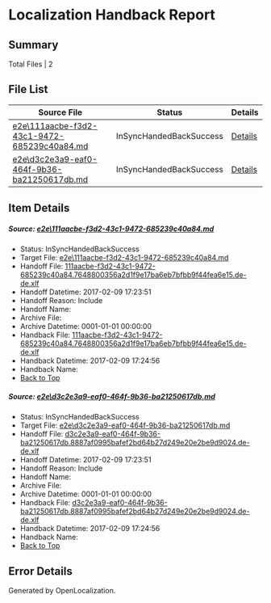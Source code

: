 # <a name='report-top'></a> Localization Handback Report

## Summary
 Total Files | 2

## File List
 Source File | Status | Details 
 ----------- | ------ | ------- 
 [e2e\111aacbe-f3d2-43c1-9472-685239c40a84.md](https://github.com/OpenLocalizationTestOrg/ol-test0/blob/827ebe2fd3c4f3168d7fdb55a16760e81458970f/e2e/111aacbe-f3d2-43c1-9472-685239c40a84.md) | InSyncHandedBackSuccess | [Details](#3893a9cfaaef403148245e6d8e52d11c120a91b21)
 [e2e\d3c2e3a9-eaf0-464f-9b36-ba21250617db.md](https://github.com/OpenLocalizationTestOrg/ol-test0/blob/827ebe2fd3c4f3168d7fdb55a16760e81458970f/e2e/d3c2e3a9-eaf0-464f-9b36-ba21250617db.md) | InSyncHandedBackSuccess | [Details](#0fbe855af142e8dff9cb76b6e8ea51dccb0aa3f710)

## Item Details
##### <a name='3893a9cfaaef403148245e6d8e52d11c120a91b21'></a> Source: [e2e\111aacbe-f3d2-43c1-9472-685239c40a84.md](https://github.com/OpenLocalizationTestOrg/ol-test0/blob/827ebe2fd3c4f3168d7fdb55a16760e81458970f/e2e/111aacbe-f3d2-43c1-9472-685239c40a84.md)
* Status: InSyncHandedBackSuccess
* Target File: [e2e\111aacbe-f3d2-43c1-9472-685239c40a84.md](https://github.com/OpenLocalizationTestOrg/ol-test0-dede/blob/b3a74750669973f50c75b13ce2be48829e178b99/e2e/111aacbe-f3d2-43c1-9472-685239c40a84.md)
* Handoff File: [111aacbe-f3d2-43c1-9472-685239c40a84.7648800356a2d1f9e17ba6eb7bfbb9f44fea6e15.de-de.xlf](https://github.com/OpenLocalizationTestOrg/ol-test0-handoff/blob/9311fa842d13d28d2c15a82d9c0e5b33eeaf6002/ol-handoff/OpenLocalizationTestOrg/ol-test0-dede/shujia/111aacbe-f3d2-43c1-9472-685239c40a84.7648800356a2d1f9e17ba6eb7bfbb9f44fea6e15.de-de.xlf)
* Handoff Datetime: 2017-02-09 17:23:51
* Handoff Reason: Include
* Handoff Name: 
* Archive File: 
* Archive Datetime: 0001-01-01 00:00:00
* Handback File: [111aacbe-f3d2-43c1-9472-685239c40a84.7648800356a2d1f9e17ba6eb7bfbb9f44fea6e15.de-de.xlf](https://github.com/OpenLocalizationTestOrg/ol-test0-handback/blob/053655c02e94c2ef2e02076f96157bb3fc49e794/ol-handback/OpenLocalizationTestOrg/ol-test0-dede/shujia/111aacbe-f3d2-43c1-9472-685239c40a84.7648800356a2d1f9e17ba6eb7bfbb9f44fea6e15.de-de.xlf)
* Handback Datetime: 2017-02-09 17:24:56
* Handback Name: 
* [Back to Top](#report-top)

##### <a name='0fbe855af142e8dff9cb76b6e8ea51dccb0aa3f710'></a> Source: [e2e\d3c2e3a9-eaf0-464f-9b36-ba21250617db.md](https://github.com/OpenLocalizationTestOrg/ol-test0/blob/827ebe2fd3c4f3168d7fdb55a16760e81458970f/e2e/d3c2e3a9-eaf0-464f-9b36-ba21250617db.md)
* Status: InSyncHandedBackSuccess
* Target File: [e2e\d3c2e3a9-eaf0-464f-9b36-ba21250617db.md](https://github.com/OpenLocalizationTestOrg/ol-test0-dede/blob/b3a74750669973f50c75b13ce2be48829e178b99/e2e/d3c2e3a9-eaf0-464f-9b36-ba21250617db.md)
* Handoff File: [d3c2e3a9-eaf0-464f-9b36-ba21250617db.8887af0995bafef2bd64b27d249e20e2be9d9024.de-de.xlf](https://github.com/OpenLocalizationTestOrg/ol-test0-handoff/blob/9311fa842d13d28d2c15a82d9c0e5b33eeaf6002/ol-handoff/OpenLocalizationTestOrg/ol-test0-dede/shujia/d3c2e3a9-eaf0-464f-9b36-ba21250617db.8887af0995bafef2bd64b27d249e20e2be9d9024.de-de.xlf)
* Handoff Datetime: 2017-02-09 17:23:51
* Handoff Reason: Include
* Handoff Name: 
* Archive File: 
* Archive Datetime: 0001-01-01 00:00:00
* Handback File: [d3c2e3a9-eaf0-464f-9b36-ba21250617db.8887af0995bafef2bd64b27d249e20e2be9d9024.de-de.xlf](https://github.com/OpenLocalizationTestOrg/ol-test0-handback/blob/053655c02e94c2ef2e02076f96157bb3fc49e794/ol-handback/OpenLocalizationTestOrg/ol-test0-dede/shujia/d3c2e3a9-eaf0-464f-9b36-ba21250617db.8887af0995bafef2bd64b27d249e20e2be9d9024.de-de.xlf)
* Handback Datetime: 2017-02-09 17:24:56
* Handback Name: 
* [Back to Top](#report-top)


## Error Details

Generated by OpenLocalization.
